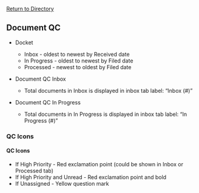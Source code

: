 [Return to Directory](./README.md)

## Document QC

* Docket
  * Inbox - oldest to newest by Received date
  * In Progress  - oldest to newest by Filed date
  * Processed  - newest to oldest by Filed date


* Document QC Inbox
  * Total documents in Inbox is displayed in inbox tab label: “Inbox (#)”

* Document QC In Progress
  * Total documents in In Progress is displayed in inbox tab label: “In Progress (#)”


### QC Icons

#### QC Icons
* If High Priority - Red exclamation point (could be shown in Inbox or Processed tab)
* If High Priority and Unread - Red exclamation point and bold
* If Unassigned - Yellow question mark
